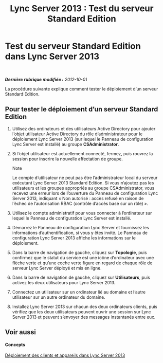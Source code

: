 ﻿---
title: 'Lync Server 2013 : Test du serveur Standard Edition'
TOCTitle: Test du serveur Standard Edition
ms:assetid: b6ef67bb-9665-43e4-b8b3-eac8898eebf6
ms:mtpsurl: https://technet.microsoft.com/fr-fr/library/Gg412890(v=OCS.15)
ms:contentKeyID: 49298622
ms.date: 05/20/2016
mtps_version: v=OCS.15
ms.translationtype: HT
---

# Test du serveur Standard Edition dans Lync Server 2013

 

_**Dernière rubrique modifiée :** 2012-10-01_

La procédure suivante explique comment tester le déploiement d’un serveur Standard Edition.

## Pour tester le déploiement d’un serveur Standard Edition

1.  Utilisez des ordinateurs et des utilisateurs Active Directory pour ajouter l’objet utilisateur Active Directory du rôle d’administrateur pour le déploiement Lync Server 2013 (sur lequel le Panneau de configuration Lync Server est installé) au groupe **CSAdministrator**.

2.  Si l’objet utilisateur est actuellement connecté, fermez, puis rouvrez la session pour inscrire la nouvelle affectation de groupe.
    
    > [!NOTE]  
    > Le compte d’utilisateur ne peut pas être l’administrateur local du serveur exécutant Lync Server 2013 Standard Edition. Si vous n’ajoutez pas les utilisateurs et les groupes appropriés au groupe CSAdministrator, vous recevez une erreur lors de l’ouverture du Panneau de configuration Lync Server 2013, indiquant « Non autorisé : accès refusé en raison de l’échec de l’autorisation RBAC (contrôle d’accès basé sur un rôle) ».

3.  Utilisez le compte administratif pour vous connecter à l’ordinateur sur lequel le Panneau de configuration Lync Server est installé.

4.  Démarrez le Panneau de configuration Lync Server et fournissez les informations d’authentification, si vous y êtes invité. Le Panneau de configuration Lync Server 2013 affiche les informations sur le déploiement.

5.  Dans la barre de navigation de gauche, cliquez sur **Topologie**, puis confirmez que le statut du service est une icône d’ordinateur avec une flèche verte et qu’une coche verte figure en regard de chaque rôle de serveur Lync Server déployé et mis en ligne.

6.  Dans la barre de navigation de gauche, cliquez sur **Utilisateurs**, puis activez les deux utilisateurs pour Lync Server 2013.

7.  Connectez un utilisateur sur un ordinateur lié au domaine et l’autre utilisateur sur un autre ordinateur du domaine.

8.  Installez Lync Server 2013 sur chacun des deux ordinateurs clients, puis vérifiez que les deux utilisateurs peuvent ouvrir une session sur Lync Server 2013 et peuvent s’envoyer des messages instantanés entre eux.

## Voir aussi

#### Concepts

[Déploiement des clients et appareils dans Lync Server 2013](lync-server-2013-deploying-clients-and-devices.md)

